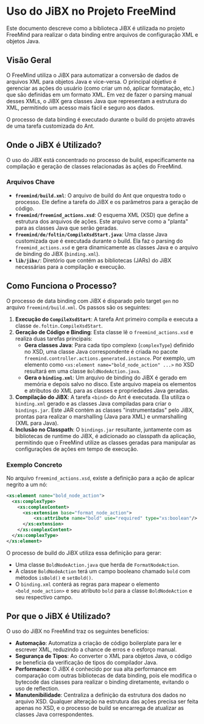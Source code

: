# Uso do JiBX no Projeto FreeMind

Este documento descreve como a biblioteca JiBX é utilizada no projeto FreeMind para realizar o data binding entre arquivos de configuração XML e objetos Java.

## Visão Geral

O FreeMind utiliza o JiBX para automatizar a conversão de dados de arquivos XML para objetos Java e vice-versa. O principal objetivo é gerenciar as ações do usuário (como criar um nó, aplicar formatação, etc.) que são definidas em um formato XML. Em vez de fazer o parsing manual desses XMLs, o JiBX gera classes Java que representam a estrutura do XML, permitindo um acesso mais fácil e seguro aos dados.

O processo de data binding é executado durante o build do projeto através de uma tarefa customizada do Ant.

## Onde o JiBX é Utilizado?

O uso do JiBX está concentrado no processo de build, especificamente na compilação e geração de classes relacionadas às ações do FreeMind.

### Arquivos Chave

-   **`freemind/build.xml`**: O arquivo de build do Ant que orquestra todo o processo. Ele define a tarefa do JiBX e os parâmetros para a geração de código.
-   **`freemind/freemind_actions.xsd`**: O esquema XML (XSD) que define a estrutura dos arquivos de ações. Este arquivo serve como a "planta" para as classes Java que serão geradas.
-   **`freemind/de/foltin/CompileXsdStart.java`**: Uma classe Java customizada que é executada durante o build. Ela faz o parsing do `freemind_actions.xsd` e gera dinamicamente as classes Java e o arquivo de binding do JiBX (`binding.xml`).
-   **`lib/jibx/`**: Diretório que contém as bibliotecas (JARs) do JiBX necessárias para a compilação e execução.

## Como Funciona o Processo?

O processo de data binding com JiBX é disparado pelo target `gen` no arquivo `freemind/build.xml`. Os passos são os seguintes:

1.  **Execução do `CompileXsdStart`**: A tarefa Ant primeiro compila e executa a classe `de.foltin.CompileXsdStart`.
2.  **Geração de Código e Binding**: Esta classe lê o `freemind_actions.xsd` e realiza duas tarefas principais:
    -   **Gera classes Java**: Para cada tipo complexo (`complexType`) definido no XSD, uma classe Java correspondente é criada no pacote `freemind.controller.actions.generated.instance`. Por exemplo, um elemento como `<xs:element name="bold_node_action" ...>` no XSD resultará em uma classe `BoldNodeAction.java`.
    -   **Gera o `binding.xml`**: Um arquivo de binding do JiBX é gerado em memória e depois salvo no disco. Este arquivo mapeia os elementos e atributos do XML para as classes e propriedades Java geradas.
3.  **Compilação do JiBX**: A tarefa `<bind>` do Ant é executada. Ela utiliza o `binding.xml` gerado e as classes Java compiladas para criar o `bindings.jar`. Este JAR contém as classes "instrumentadas" pelo JiBX, prontas para realizar o marshalling (Java para XML) e unmarshalling (XML para Java).
4.  **Inclusão no Classpath**: O `bindings.jar` resultante, juntamente com as bibliotecas de runtime do JiBX, é adicionado ao classpath da aplicação, permitindo que o FreeMind utilize as classes geradas para manipular as configurações de ações em tempo de execução.

### Exemplo Concreto

No arquivo `freemind_actions.xsd`, existe a definição para a ação de aplicar negrito a um nó:

```xml
<xs:element name="bold_node_action">
  <xs:complexType>
    <xs:complexContent>
      <xs:extension base="format_node_action">
          <xs:attribute name="bold" use="required" type="xs:boolean"/>
      </xs:extension>
    </xs:complexContent>
  </xs:complexType>
</xs:element>
```

O processo de build do JiBX utiliza essa definição para gerar:

-   Uma classe `BoldNodeAction.java` que herda de `FormatNodeAction`.
-   A classe `BoldNodeAction` terá um campo booleano chamado `bold` com métodos `isBold()` e `setBold()`.
-   O `binding.xml` conterá as regras para mapear o elemento `<bold_node_action>` e seu atributo `bold` para a classe `BoldNodeAction` e seu respectivo campo.

## Por que o JiBX é Utilizado?

O uso do JiBX no FreeMind traz os seguintes benefícios:

-   **Automação**: Automatiza a criação de código boilerplate para ler e escrever XML, reduzindo a chance de erros e o esforço manual.
-   **Segurança de Tipos**: Ao converter o XML para objetos Java, o código se beneficia da verificação de tipos do compilador Java.
-   **Performance**: O JiBX é conhecido por sua alta performance em comparação com outras bibliotecas de data binding, pois ele modifica o bytecode das classes para realizar o binding diretamente, evitando o uso de reflection.
-   **Manutenibilidade**: Centraliza a definição da estrutura dos dados no arquivo XSD. Qualquer alteração na estrutura das ações precisa ser feita apenas no XSD, e o processo de build se encarrega de atualizar as classes Java correspondentes.
